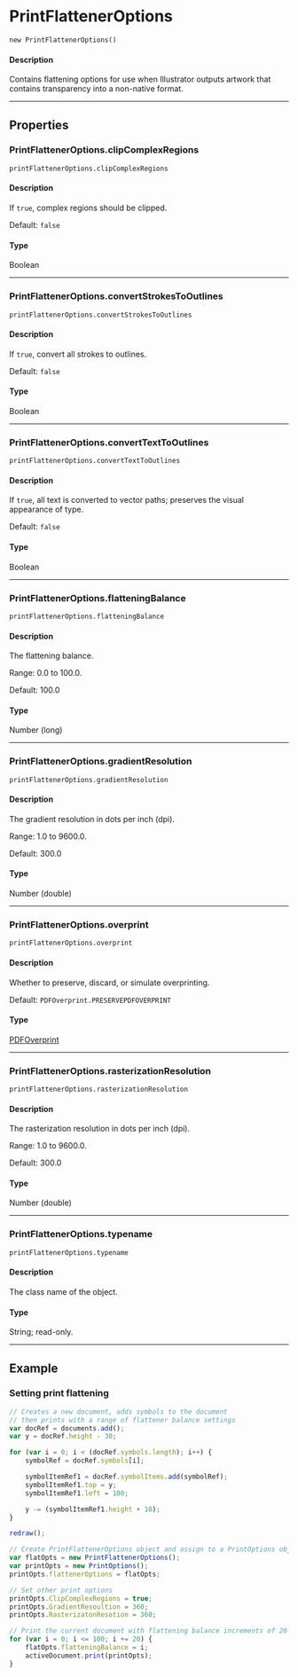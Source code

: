 # PrintFlattenerOptions

`new PrintFlattenerOptions()`

#### Description

Contains flattening options for use when Illustrator outputs artwork that contains transparency into a non-native format.

---

## Properties

### PrintFlattenerOptions.clipComplexRegions

`printFlattenerOptions.clipComplexRegions`

#### Description

If `true`, complex regions should be clipped.

Default: `false`

#### Type

Boolean

---

### PrintFlattenerOptions.convertStrokesToOutlines

`printFlattenerOptions.convertStrokesToOutlines`

#### Description

If `true`, convert all strokes to outlines.

Default: `false`

#### Type

Boolean

---

### PrintFlattenerOptions.convertTextToOutlines

`printFlattenerOptions.convertTextToOutlines`

#### Description

If `true`, all text is converted to vector paths; preserves the visual appearance of type.

Default: `false`

#### Type

Boolean

---

### PrintFlattenerOptions.flatteningBalance

`printFlattenerOptions.flatteningBalance`

#### Description

The flattening balance.

Range: 0.0 to 100.0.

Default: 100.0

#### Type

Number (long)

---

### PrintFlattenerOptions.gradientResolution

`printFlattenerOptions.gradientResolution`

#### Description

The gradient resolution in dots per inch (dpi).

Range: 1.0 to 9600.0.

Default: 300.0

#### Type

Number (double)

---

### PrintFlattenerOptions.overprint

`printFlattenerOptions.overprint`

#### Description

Whether to preserve, discard, or simulate overprinting.

Default: `PDFOverprint.PRESERVEPDFOVERPRINT`

#### Type

[PDFOverprint](scripting-constants.md#pdfoverprint)

---

### PrintFlattenerOptions.rasterizationResolution

`printFlattenerOptions.rasterizationResolution`

#### Description

The rasterization resolution in dots per inch (dpi).

Range: 1.0 to 9600.0.

Default: 300.0

#### Type

Number (double)

---

### PrintFlattenerOptions.typename

`printFlattenerOptions.typename`

#### Description

The class name of the object.

#### Type

String; read-only.

---

## Example

### Setting print flattening

```javascript
// Creates a new document, adds symbols to the document
// then prints with a range of flattener balance settings
var docRef = documents.add();
var y = docRef.height - 30;

for (var i = 0; i < (docRef.symbols.length); i++) {
    symbolRef = docRef.symbols[i];

    symbolItemRef1 = docRef.symbolItems.add(symbolRef);
    symbolItemRef1.top = y;
    symbolItemRef1.left = 100;

    y -= (symbolItemRef1.height + 10);
}

redraw();

// Create PrintFlattenerOptions object and assign to a PrintOptions object
var flatOpts = new PrintFlattenerOptions();
var printOpts = new PrintOptions();
printOpts.flattenerOptions = flatOpts;

// Set other print options
printOpts.ClipComplexRegions = true;
printOpts.GradientResoultion = 360;
printOpts.RasterizatonResotion = 360;

// Print the current document with flattening balance increments of 20
for (var i = 0; i <= 100; i += 20) {
    flatOpts.flatteningBalance = i;
    activeDocument.print(printOpts);
}
```
